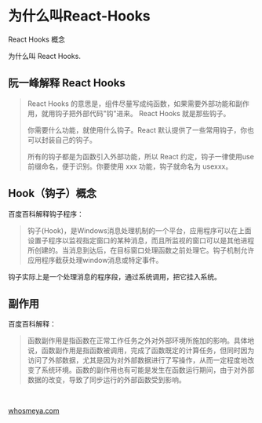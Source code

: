 # 为什么叫React-Hooks

React Hooks 概念

为什么叫 React Hooks.

## 阮一峰解释 React Hooks

> React Hooks 的意思是，组件尽量写成纯函数，如果需要外部功能和副作用，就用钩子把外部代码"钩"进来。 React Hooks 就是那些钩子。
>
> 你需要什么功能，就使用什么钩子。React 默认提供了一些常用钩子，你也可以封装自己的钩子。
>
> 所有的钩子都是为函数引入外部功能，所以 React 约定，钩子一律使用use前缀命名，便于识别。你要使用 xxx 功能，钩子就命名为 usexxx。

## Hook（钩子）概念

百度百科解释钩子程序：

> 钩子(Hook)，是Windows消息处理机制的一个平台，应用程序可以在上面设置子程序以监视指定窗口的某种消息，而且所监视的窗口可以是其他进程所创建的。当消息到达后，在目标窗口处理函数之前处理它。钩子机制允许应用程序截获处理window消息或特定事件。

钩子实际上是一个处理消息的程序段，通过系统调用，把它挂入系统。

## 副作用

百度百科解释：

> 函数副作用是指函数在正常工作任务之外对外部环境所施加的影响。具体地说，函数副作用是指函数被调用，完成了函数既定的计算任务，但同时因为访问了外部数据，尤其是因为对外部数据进行了写操作，从而一定程度地改变了系统环境。函数的副作用也有可能是发生在函数运行期间，由于对外部数据的改变，导致了同步运行的外部函数受到影响。

<br />

[whosmeya.com](https://www.whosmeya.com/)

